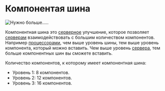 # Компонентая шина

![Нужно больше.....](oredict:oc:componentBus1)

Компонентная шина это [серверное](server1.md) улучшение, которое позволяет [серверам](server1.md) взаимодействовать с большим количеством компонентов. Например [процессорами](cpu1.md), чем выше уровень шины, тем выше уровень компонента, который можно вставить. Чем выше уровень [сервера](server1.md), тем больше компонентных шин вы сможете вставить. 

Количество компонентов, к которому имеет компонентная шина:
- Уровень 1: 8 компонентов.
- Уровень 2: 12 компонентов.
- Уровень 3: 16 компонентов. 
